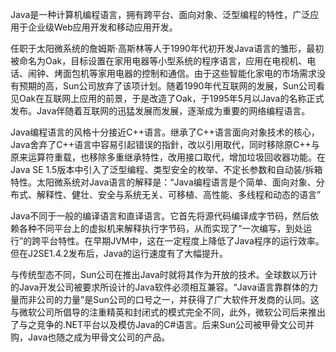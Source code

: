 Java是一种计算机编程语言，拥有跨平台、面向对象、泛型编程的特性，广泛应用于企业级Web应用开发和移动应用开发。

任职于太阳微系统的詹姆斯·高斯林等人于1990年代初开发Java语言的雏形，最初被命名为Oak，目标设置在家用电器等小型系统的程序语言，应用在电视机、电话、闹钟、烤面包机等家用电器的控制和通信。由于这些智能化家电的市场需求没有预期的高，Sun公司放弃了该项计划。随着1990年代互联网的发展，Sun公司看见Oak在互联网上应用的前景，于是改造了Oak，于1995年5月以Java的名称正式发布。Java伴随着互联网的迅猛发展而发展，逐渐成为重要的网络编程语言。

Java编程语言的风格十分接近C++语言。继承了C++语言面向对象技术的核心，Java舍弃了C++语言中容易引起错误的指針，改以引用取代，同时移除原C++与原来运算符重载，也移除多重继承特性，改用接口取代，增加垃圾回收器功能。在Java SE 1.5版本中引入了泛型编程、类型安全的枚举、不定长参数和自动装/拆箱特性。太阳微系统对Java语言的解释是：“Java编程语言是个简单、面向对象、分布式、解释性、健壮、安全与系统无关、可移植、高性能、多线程和动态的语言”

Java不同于一般的编译语言和直译语言。它首先将源代码编译成字节码，然后依赖各种不同平台上的虚拟机来解释执行字节码，从而实现了“一次编写，到处运行”的跨平台特性。在早期JVM中，这在一定程度上降低了Java程序的运行效率。但在J2SE1.4.2发布后，Java的运行速度有了大幅提升。

与传统型态不同，Sun公司在推出Java时就将其作为开放的技术。全球数以万计的Java开发公司被要求所设计的Java软件必须相互兼容。“Java语言靠群体的力量而非公司的力量”是Sun公司的口号之一，并获得了广大软件开发商的认同。这与微软公司所倡导的注重精英和封闭式的模式完全不同，此外，微软公司后来推出了与之竞争的.NET平台以及模仿Java的C#语言。后来Sun公司被甲骨文公司并购，Java也随之成为甲骨文公司的产品。